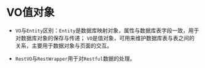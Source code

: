 # VO值对象

- `VO`与`Entity`区别：`Entity`是数据库映射对象，属性与数据库表字段一致，用于对数据库对象的保存与传递；
`VO`是值对象，可用来维护数据库表与表之间的关系，主要用于数据对象与页面的交互。

- `RestVO`与`RestWrapper`用于对`Restful`数据的处理。